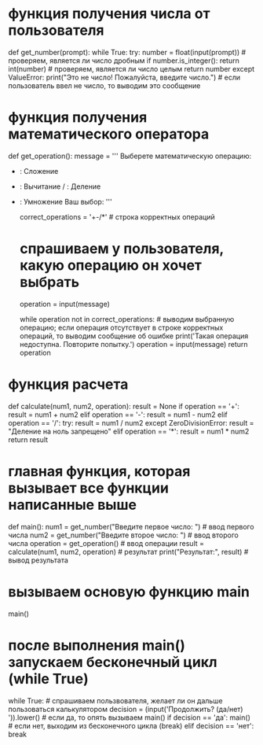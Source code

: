 # функция получения числа от пользователя
def get_number(prompt):
    while True:
        try:
            number = float(input(prompt)) # проверяем, является ли число дробным
            if number.is_integer():
                return int(number) # проверяем, является ли число целым
            return number
        except ValueError:
            print("Это не число! Пожалуйста, введите число.") # если пользователь ввел не число, то выводим это сообщение


# функция получения математического оператора
def get_operation():
    message = '''
Выберете математическую операцию:

+ : Сложение
- : Вычитание
/ : Деление
* : Умножение
Ваш выбор:
'''

    correct_operations = '+-/*' # строка корректных операций
    # спрашиваем у пользователя, какую операцию он хочет выбрать
    operation = input(message)

    while operation not in correct_operations:
        # выводим выбранную операцию; если операция отсутствует в строке корректных операций, то выводим сообщение об ошибке
        print('Такая операция недоступна. Повторите попытку.')
        operation = input(message)
    return operation


# функция расчета
def calculate(num1, num2, operation):
    result = None
    if operation == '+':
        result = num1 + num2
    elif operation == '-':
        result = num1 - num2
    elif operation == '/':
        try:
            result = num1 / num2
        except ZeroDivisionError:
            result = "Деление на ноль запрещено"
    elif operation == '*':
        result = num1 * num2
    return result


# главная функция, которая вызывает все функции написанные выше
def main():
    num1 = get_number("Введите первое число: ") # ввод первого числа
    num2 = get_number("Введите второе число: ") # ввод второго числа
    operation = get_operation() # ввод операции
    result = calculate(num1, num2, operation) # результат
    print("Результат:", result) # вывод результата


# вызываем основую функцию main
main()
# после выполнения main() запускаем бесконечный цикл (while True)
while True:
    # спрашиваем пользвователя, желает ли он дальше пользоваться калькулятором
    decision = (input('Продолжить? (да/нет) ')).lower()
    # если да, то опять вызываем main()
    if decision == 'да':
        main()
    # если нет, выходим из бесконечного цикла (break)
    elif decision == 'нет':
        break

